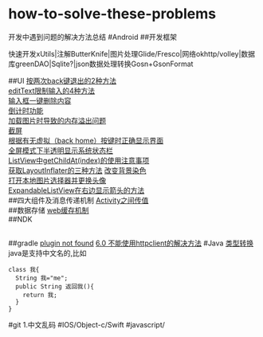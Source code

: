 # how-to-solve-these-problems
开发中遇到问题的解决方法总结
#Android
##开发框架

快速开发xUtils|注解ButterKnife|图片处理Glide/Fresco|网络okhttp/volley|数据库greenDAO|Sqlite?|json数据处理转换Gosn+GsonFormat

##UI
[按两次back键退出的2种方法](https://github.com/yan96in/problems/blob/master/back.java)<br>
[editText限制输入的4种方法](https://github.com/yan96in/problems/blob/master/edittext.java)<br>
[输入框一键删除内容](https://github.com/yan96in/problems/blob/master/edittextWithDelete.java)<br>
[倒计时功能](https://github.com/yan96in/problems/blob/master/countdown-timer.md)<br>
[加载图片时导致的内存溢出问题](https://github.com/yan96in/problems/blob/master/load-image-oom.md)<br>
[截屏](https://github.com/yan96in/problems/blob/master/screen-shot.md)<br>
[根据有无虚拟（back home）按键时正确显示界面](https://github.com/yan96in/problems/blob/master/menu-key)<br>
[全屏模式下半透明显示系统状态栏](https://github.com/yan96in/problems/blob/master/fullscreen-with-statusbar.md)<br>
[ListView中getChildAt(index)的使用注意事项](https://github.com/yan96in/problems/blob/master/getChildAt.md)<br>
[获取LayoutInflater的三种方法](https://github.com/yan96in/problems/blob/master/getLayoutInflater.md)
[改变背景染色](https://github.com/yan96in/problems/wiki/%E6%94%B9%E5%8F%98(%E8%AE%BE%E7%BD%AE)%E6%8E%A7%E4%BB%B6%E7%9A%84%E8%83%8C%E6%99%AFTint%E8%89%B2)<br>
[打开本地图片选择器并更换头像](https://github.com/yan96in/problems/blob/master/change-avatar.md)<br>
[ExpandableListView在右边显示箭头的方法](https://github.com/yan96in/problems/blob/master/expandable-right-indicator)<br>
##四大组件及消息传递机制
[Activity之间传值](https://github.com/yan96in/problems/blob/master/intent-value-transmit.md)<br>
##数据存储
[web缓存机制](https://github.com/yan96in/problems/blob/master/web-cache)<br>
##NDK
##
##
##gradle
[plugin not found](https://github.com/yan96in/problems/blob/master/plugin-not-found.md)
[6.0 不能使用httpclient的解决方法](https://github.com/yan96in/problems/blob/master/use-httpclient-under-6.md)
#Java
[类型转换](https://github.com/yan96in/problems/blob/master/type-conversion.md)<br>
java是支持中文名的,比如
```
class 我{ 
  String 我="me";
  public String 返回我(){
    return 我;
  }
}
```
#git
1.中文乱码
#IOS/Object-c/Swift
#javascript/
